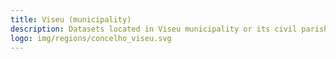 ```yaml
---
title: Viseu (municipality)
description: Datasets located in Viseu municipality or its civil parishes. <br> Datasets are ordered by the last modified date.
logo: img/regions/concelho_viseu.svg
---
```

